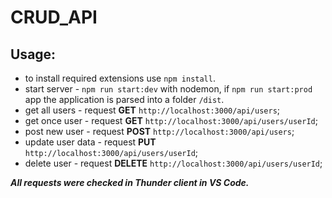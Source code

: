 # CRUD_API
## Usage:
 - to install required extensions use `npm install`. 
 - start server - `npm run start:dev` with nodemon, if `npm run start:prod` app the application is parsed into a folder `/dist`.
 - get all users - request **GET** `http://localhost:3000/api/users`;
 - get once user - request **GET** `http://localhost:3000/api/users/userId`;
 - post new user - request **POST** `http://localhost:3000/api/users`;
 - update user data - request **PUT** `http://localhost:3000/api/users/userId`;
 - delete user - request **DELETE** `http://localhost:3000/api/users/userId`;

___All requests were checked in Thunder client in VS Code.___
